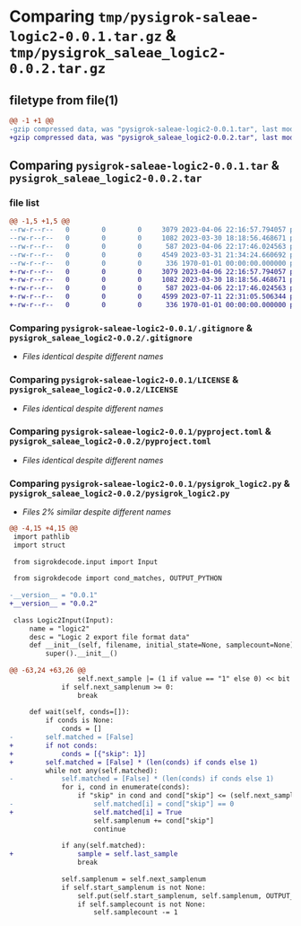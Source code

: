 # Comparing `tmp/pysigrok-saleae-logic2-0.0.1.tar.gz` & `tmp/pysigrok_saleae_logic2-0.0.2.tar.gz`

## filetype from file(1)

```diff
@@ -1 +1 @@
-gzip compressed data, was "pysigrok-saleae-logic2-0.0.1.tar", last modified: Thu Apr  6 22:19:50 2023, max compression
+gzip compressed data, was "pysigrok_saleae_logic2-0.0.2.tar", last modified: Fri Jan  1 00:00:00 2016, max compression
```

## Comparing `pysigrok-saleae-logic2-0.0.1.tar` & `pysigrok_saleae_logic2-0.0.2.tar`

### file list

```diff
@@ -1,5 +1,5 @@
--rw-r--r--   0        0        0     3079 2023-04-06 22:16:57.794057 pysigrok-saleae-logic2-0.0.1/.gitignore
--rw-r--r--   0        0        0     1082 2023-03-30 18:18:56.468671 pysigrok-saleae-logic2-0.0.1/LICENSE
--rw-r--r--   0        0        0      587 2023-04-06 22:17:46.024563 pysigrok-saleae-logic2-0.0.1/pyproject.toml
--rw-r--r--   0        0        0     4549 2023-03-31 21:34:24.660692 pysigrok-saleae-logic2-0.0.1/pysigrok_logic2.py
--rw-r--r--   0        0        0      336 1970-01-01 00:00:00.000000 pysigrok-saleae-logic2-0.0.1/PKG-INFO
+-rw-r--r--   0        0        0     3079 2023-04-06 22:16:57.794057 pysigrok_saleae_logic2-0.0.2/.gitignore
+-rw-r--r--   0        0        0     1082 2023-03-30 18:18:56.468671 pysigrok_saleae_logic2-0.0.2/LICENSE
+-rw-r--r--   0        0        0      587 2023-04-06 22:17:46.024563 pysigrok_saleae_logic2-0.0.2/pyproject.toml
+-rw-r--r--   0        0        0     4599 2023-07-11 22:31:05.506344 pysigrok_saleae_logic2-0.0.2/pysigrok_logic2.py
+-rw-r--r--   0        0        0      336 1970-01-01 00:00:00.000000 pysigrok_saleae_logic2-0.0.2/PKG-INFO
```

### Comparing `pysigrok-saleae-logic2-0.0.1/.gitignore` & `pysigrok_saleae_logic2-0.0.2/.gitignore`

 * *Files identical despite different names*

### Comparing `pysigrok-saleae-logic2-0.0.1/LICENSE` & `pysigrok_saleae_logic2-0.0.2/LICENSE`

 * *Files identical despite different names*

### Comparing `pysigrok-saleae-logic2-0.0.1/pyproject.toml` & `pysigrok_saleae_logic2-0.0.2/pyproject.toml`

 * *Files identical despite different names*

### Comparing `pysigrok-saleae-logic2-0.0.1/pysigrok_logic2.py` & `pysigrok_saleae_logic2-0.0.2/pysigrok_logic2.py`

 * *Files 2% similar despite different names*

```diff
@@ -4,15 +4,15 @@
 import pathlib
 import struct
 
 from sigrokdecode.input import Input
 
 from sigrokdecode import cond_matches, OUTPUT_PYTHON
 
-__version__ = "0.0.1"
+__version__ = "0.0.2"
 
 class Logic2Input(Input):
     name = "logic2"
     desc = "Logic 2 export file format data"
     def __init__(self, filename, initial_state=None, samplecount=None):
         super().__init__()
 
@@ -63,24 +63,26 @@
                 self.next_sample |= (1 if value == "1" else 0) << bit
             if self.next_samplenum >= 0:
                 break
 
     def wait(self, conds=[]):
         if conds is None:
             conds = []
-        self.matched = [False]
+        if not conds:
+            conds = [{"skip": 1}]
+        self.matched = [False] * (len(conds) if conds else 1)
         while not any(self.matched):
-            self.matched = [False] * (len(conds) if conds else 1)
             for i, cond in enumerate(conds):
                 if "skip" in cond and cond["skip"] <= (self.next_samplenum - self.samplenum):
-                    self.matched[i] = cond["skip"] == 0
+                    self.matched[i] = True
                     self.samplenum += cond["skip"]
                     continue
 
             if any(self.matched):
+                sample = self.last_sample
                 break
 
             self.samplenum = self.next_samplenum
             if self.start_samplenum is not None:
                 self.put(self.start_samplenum, self.samplenum, OUTPUT_PYTHON, ["logic", self.last_sample])
                 if self.samplecount is not None:
                     self.samplecount -= 1
```

